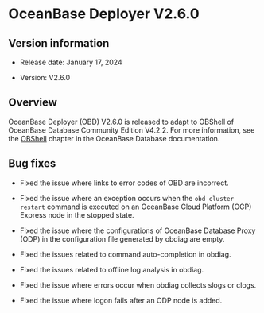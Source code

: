 # OceanBase Deployer V2.6.0

## Version information

* Release date: January 17, 2024

* Version: V2.6.0

## Overview

OceanBase Deployer (OBD) V2.6.0 is released to adapt to OBShell of OceanBase Database Community Edition V4.2.2. For more information, see the [OBShell](https://en.oceanbase.com/docs/common-oceanbase-database-10000000001166724) chapter in the OceanBase Database documentation.

## Bug fixes

* Fixed the issue where links to error codes of OBD are incorrect.

* Fixed the issue where an exception occurs when the `obd cluster restart` command is executed on an OceanBase Cloud Platform (OCP) Express node in the stopped state.

* Fixed the issue where the configurations of OceanBase Database Proxy (ODP) in the configuration file generated by obdiag are empty.

* Fixed the issues related to command auto-completion in obdiag.

* Fixed the issues related to offline log analysis in obdiag.

* Fixed the issue where errors occur when obdiag collects slogs or clogs.

* Fixed the issue where logon fails after an ODP node is added.